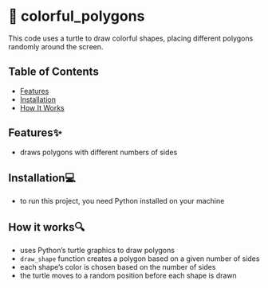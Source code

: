 # 🐢 colorful_polygons
This code uses a turtle to draw colorful shapes, placing different polygons randomly around the screen.

## Table of Contents 
- [Features](#features)
- [Installation](#installation)
- [How It Works](#how-it-works)

## Features✨
- draws polygons with different numbers of sides

## Installation💻
- to run this project, you need Python installed on your machine

## How it works🔍
- uses Python’s turtle graphics to draw polygons
-  `draw_shape` function creates a polygon based on a given number of sides
-  each shape’s color is chosen based on the number of sides
-  the turtle moves to a random position before each shape is drawn
